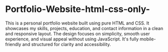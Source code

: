 # Portfolio-Website-html-css-only-
This is a personal portfolio website built using pure HTML and CSS. It showcases my skills, projects, education, and contact information in a clean and responsive layout. The design focuses on simplicity, smooth user experience, and visual appeal without using JavaScript. It's fully mobile-friendly and structured for clarity and accessibility.
